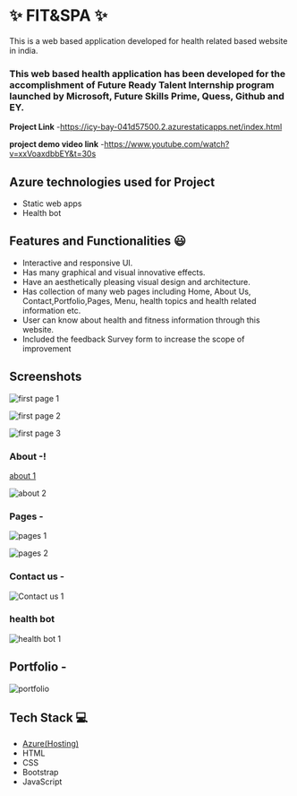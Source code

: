 
# ✨  FIT&SPA ✨

This is a web based application developed for health related based website in india.

### This web based health application has been developed for the accomplishment of Future Ready Talent Internship program launched by Microsoft, Future Skills Prime, Quess, Github and EY.


**Project Link** -https://icy-bay-041d57500.2.azurestaticapps.net/index.html

**project demo video link** -https://www.youtube.com/watch?v=xxVoaxdbbEY&t=30s 

## Azure technologies used for Project

- Static web apps
- Health bot

## Features and Functionalities 😃

- Interactive and responsive UI.
- Has many graphical and visual innovative effects.
- Have an aesthetically pleasing visual design and architecture.
- Has collection of many web pages including Home, About Us, Contact,Portfolio,Pages, Menu, health topics and health related information etc.
- User can know about health and fitness information through this website.
- Included the feedback Survey form to increase the scope of improvement 

## Screenshots

   ![first page 1](https://user-images.githubusercontent.com/116420240/202244462-5b0c808c-5f9b-46b1-91d8-98b8c4e09cef.PNG)
   
![first page 2](https://user-images.githubusercontent.com/116420240/202244500-64d7e764-e0ed-45d6-823c-fedf668a8150.PNG)

![first page 3](https://user-images.githubusercontent.com/116420240/202244546-671ebf95-1e92-4287-99b5-2f6ba3fce5ba.PNG)

### About -!
[about 1](https://user-images.githubusercontent.com/116420240/202245326-12a08677-83f9-4cb6-bbe0-1f6b1524e17d.PNG)


![about 2](https://user-images.githubusercontent.com/116420240/202245405-a584b9aa-2337-4a68-9d71-38b29a7a4a4c.PNG)


### Pages -
![pages 1](https://user-images.githubusercontent.com/116420240/202246263-322325d2-2dc0-4624-a62d-5dd7d0760dec.PNG)

![pages 2](https://user-images.githubusercontent.com/116420240/202246317-701ce405-15bd-48be-9a36-e6187c4e6ac4.PNG)


### Contact us -

![Contact us 1](https://user-images.githubusercontent.com/116420240/202246698-1cd7d743-78d8-4eb0-95ef-8027521e2980.PNG)

### health bot

![health bot 1](https://user-images.githubusercontent.com/116420240/202247115-943d88ea-75b9-4512-8b68-65fa079be2d9.PNG)

## Portfolio -

![portfolio](https://user-images.githubusercontent.com/116420240/202247690-57e53271-3945-4cc4-857a-5707b639126b.PNG)

## Tech Stack 💻
- [Azure(Hosting)](https://azure.microsoft.com/en-in/features/azure-portal/)
- HTML
- CSS
- Bootstrap
- JavaScript
